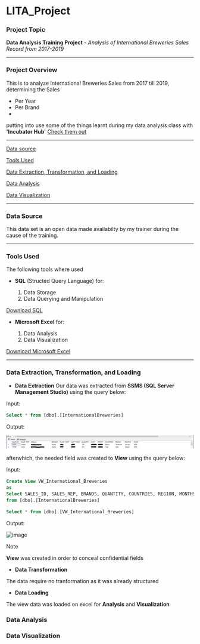 # LITA_Project

### Project Topic
**Data Analysis Training Project** - *Analysis of International Breweries Sales Record from 2017-2019*

-----------------------

### Project Overview
This is to analyze International Breweries Sales from 2017 till 2019, determining the Sales
- Per Year
- Per Brand
- 
putting into use some of the things learnt during my data analysis class with **'Incubator Hub'**   [Check them out](https://theincubatorng.org/)

 ------------------------

[Data source](#Data-source)

[Tools Used](#Tools-Used)

[Data Extraction, Transformation, and Loading](#Data-Extraction-Transformation-and-Loading)

[Data Analysis](#Data-Analysis)

[Data Visualization](#Data-Visualization)

-------------------------------------------------------------

### Data Source
This data set is an open data made availabilty by my trainer during the cause of the training.

-----------------------------------------------------------------

### Tools Used
The following tools where used

- **SQL** (Structed Query Language) for:

    1. Data Storage
    2. Data Querying and Manipulation

[Download SQL](https://www.microsoft.com/en-us/sql-server/sql-server-downloads)

 - **Microsoft Excel** for:

    1. Data Analysis
    2. Data Visualization

[Download Microsoft Excel](https://microsoft-excel-2016.en.download.it/#google_vignette)

------------------------

### Data Extraction, Transformation, and Loading
- **Data Extraction**
Our data was extracted from **SSMS (SQL Server Management Studio)** using the query below:

Input:
```SQL 
Select * from [dbo].[InternationalBreweries]
```

Output:

![Image](https://github.com/A-Odunayo/LITA_Project/blob/main/International%20Brewery%20Data%20Output.PNG)

afterwhich, the needed field was created to **View** using the query below:

Input:
```SQL 
Create View VW_International_Breweries
as
Select SALES_ID, SALES_REP, BRANDS, QUANTITY, COUNTRIES, REGION, MONTHS, YEARS
from [dbo].[InternationalBreweries]
```

```SQL
Select * from [dbo].[VW_International_Breweries]
```

Output:

![image](https://github.com/user-attachments/assets/746da6e6-d8c9-4f2d-a491-0afa1ae3ebb2)

> [!Note]
> **View** was created in order to conceal confidential fields

- **Data Transformation**

The data require no tranformation as it was already structured

- **Data Loading**

The view data was loaded on excel for **Analysis** and **Visualization**

### Data Analysis



### Data Visualization





